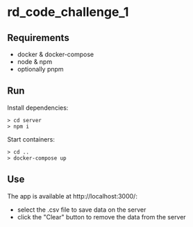 # rd_code_challenge_1

## Requirements

- docker & docker-compose
- node & npm
- optionally pnpm

## Run

Install dependencies:
```
> cd server
> npm i
```

Start containers:
```
> cd ..
> docker-compose up
```

## Use

The app is available at http://localhost:3000/:

- select the .csv file to save data on the server
- click the "Clear" button to remove the data from the server